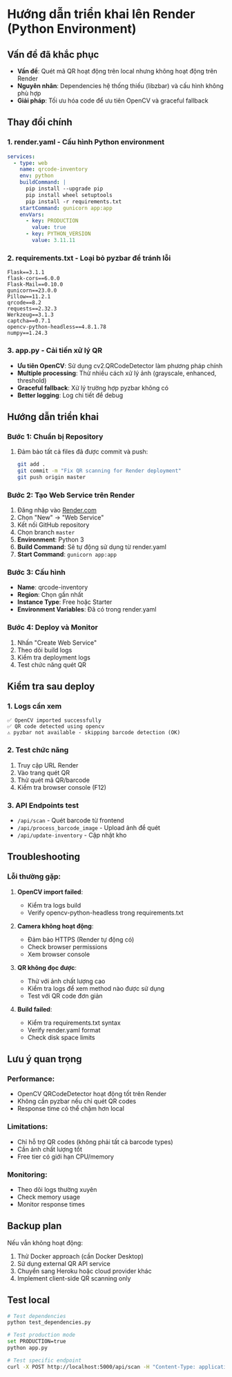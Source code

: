 # Hướng dẫn triển khai lên Render (Python Environment)

## Vấn đề đã khắc phục
- **Vấn đề**: Quét mã QR hoạt động trên local nhưng không hoạt động trên Render
- **Nguyên nhân**: Dependencies hệ thống thiếu (libzbar) và cấu hình không phù hợp
- **Giải pháp**: Tối ưu hóa code để ưu tiên OpenCV và graceful fallback

## Thay đổi chính

### 1. render.yaml - Cấu hình Python environment
```yaml
services:
  - type: web
    name: qrcode-inventory
    env: python
    buildCommand: |
      pip install --upgrade pip
      pip install wheel setuptools
      pip install -r requirements.txt
    startCommand: gunicorn app:app
    envVars:
      - key: PRODUCTION
        value: true
      - key: PYTHON_VERSION
        value: 3.11.11
```

### 2. requirements.txt - Loại bỏ pyzbar để tránh lỗi
```
Flask==3.1.1
flask-cors==6.0.0
Flask-Mail==0.10.0
gunicorn==23.0.0
Pillow==11.2.1
qrcode==8.2
requests==2.32.3
Werkzeug==3.1.3
captcha==0.7.1
opencv-python-headless==4.8.1.78
numpy==1.24.3
```

### 3. app.py - Cải tiến xử lý QR
- **Ưu tiên OpenCV**: Sử dụng cv2.QRCodeDetector làm phương pháp chính
- **Multiple processing**: Thử nhiều cách xử lý ảnh (grayscale, enhanced, threshold)
- **Graceful fallback**: Xử lý trường hợp pyzbar không có
- **Better logging**: Log chi tiết để debug

## Hướng dẫn triển khai

### Bước 1: Chuẩn bị Repository
1. Đảm bảo tất cả files đã được commit và push:
   ```bash
   git add .
   git commit -m "Fix QR scanning for Render deployment"
   git push origin master
   ```

### Bước 2: Tạo Web Service trên Render
1. Đăng nhập vào [Render.com](https://render.com)
2. Chọn "New" → "Web Service"
3. Kết nối GitHub repository
4. Chọn branch `master`
5. **Environment**: Python 3
6. **Build Command**: Sẽ tự động sử dụng từ render.yaml
7. **Start Command**: `gunicorn app:app`

### Bước 3: Cấu hình
- **Name**: qrcode-inventory
- **Region**: Chọn gần nhất
- **Instance Type**: Free hoặc Starter
- **Environment Variables**: Đã có trong render.yaml

### Bước 4: Deploy và Monitor
1. Nhấn "Create Web Service"
2. Theo dõi build logs
3. Kiểm tra deployment logs
4. Test chức năng quét QR

## Kiểm tra sau deploy

### 1. Logs cần xem
```
✅ OpenCV imported successfully
✅ QR code detected using opencv
⚠️ pyzbar not available - skipping barcode detection (OK)
```

### 2. Test chức năng
1. Truy cập URL Render
2. Vào trang quét QR
3. Thử quét mã QR/barcode
4. Kiểm tra browser console (F12)

### 3. API Endpoints test
- `/api/scan` - Quét barcode từ frontend
- `/api/process_barcode_image` - Upload ảnh để quét
- `/api/update-inventory` - Cập nhật kho

## Troubleshooting

### Lỗi thường gặp:

1. **OpenCV import failed**:
   - Kiểm tra logs build
   - Verify opencv-python-headless trong requirements.txt

2. **Camera không hoạt động**:
   - Đảm bảo HTTPS (Render tự động có)
   - Check browser permissions
   - Xem browser console

3. **QR không đọc được**:
   - Thử với ảnh chất lượng cao
   - Kiểm tra logs để xem method nào được sử dụng
   - Test với QR code đơn giản

4. **Build failed**:
   - Kiểm tra requirements.txt syntax
   - Verify render.yaml format
   - Check disk space limits

## Lưu ý quan trọng

### Performance:
- OpenCV QRCodeDetector hoạt động tốt trên Render
- Không cần pyzbar nếu chỉ quét QR codes
- Response time có thể chậm hơn local

### Limitations:
- Chỉ hỗ trợ QR codes (không phải tất cả barcode types)
- Cần ảnh chất lượng tốt
- Free tier có giới hạn CPU/memory

### Monitoring:
- Theo dõi logs thường xuyên
- Check memory usage
- Monitor response times

## Backup plan

Nếu vẫn không hoạt động:
1. Thử Docker approach (cần Docker Desktop)
2. Sử dụng external QR API service
3. Chuyển sang Heroku hoặc cloud provider khác
4. Implement client-side QR scanning only

## Test local

```bash
# Test dependencies
python test_dependencies.py

# Test production mode
set PRODUCTION=true
python app.py

# Test specific endpoint
curl -X POST http://localhost:5000/api/scan -H "Content-Type: application/json" -d '{"code":"test123"}'

